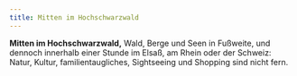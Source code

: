 ```yaml
---
title: Mitten im Hochschwarzwald
---
```


**Mitten im Hochschwarzwald,** <span>Wald, Berge und Seen in Fußweite, und dennoch innerhalb einer Stunde im Elsaß, am Rhein oder der Schweiz: Natur, Kultur, familientaugliches, Sightseeing und Shopping sind nicht fern.</span>
